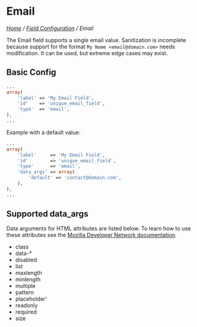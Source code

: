 # Email

*[Home](../../README.md) / [Field Configuration](../field-configuration.md) / Email*

The Email field supports a single email value. Sanitization is incomplete because support for the format `My Name <email@domain.com>` needs modification. It can be used, but extreme edge cases may exist.

## Basic Config

```php
...
array(
	'label' => 'My Email Field',
	'id'    => 'unique_email_field',
	'type'  => 'email',
),
...
```

Example with a default value:

```php
...
array(
	'label'     => 'My Email Field',
	'id'        => 'unique_email_field',
	'type'      => 'email',
	'data_args' => array(
		'default' => 'contact@domain.com',
	),
),
...
```

## Supported data_args

Data arguments for HTML attributes are listed below. To learn how to use these attributes see the [Mozilla Developer Network documentation](https://developer.mozilla.org/en-US/docs/Web/HTML/Element/input/email).

* class
* data-*
* disabled
* list
* maxlength
* minlength
* multiple
* pattern
* placeholder'
* readonly
* required
* size
